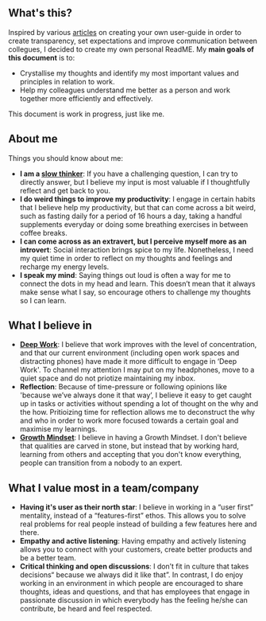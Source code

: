 ## What's this?
Inspired by various [articles](http://firstround.com/review/the-indispensable-document-for-the-modern-manager/) on creating your own user-guide in order to create transparency, set expectations and improve communication between collegues, I decided to create my own personal ReadME. My **main goals of this document** is to:

* Crystallise my thoughts and identify my most important values and principles in relation to work.
* Help my colleagues understand me better as a person and work together more efficiently and effectively. 

This document is work in progress, just like me.

## About me
Things you should know about me:
* **I am a [slow thinker](https://sivers.org/slow)**: If you have a challenging question, I can try to  directly answer, but I believe my input is most valuable if I thoughtfully reflect and get back to you. 
* **I do weird things to improve my productivity**: I engage in certain habits that I believe help my productivity, but that can come across a bit weird, such as fasting daily for a period of 16 hours a day, taking a handful supplements everyday or doing some breathing exercises in between coffee breaks.
* **I can come across as an extravert, but I perceive myself more as an introvert**:  Social interaction brings spice to my life. Nonetheless, I need my quiet time in order to reflect on my thoughts and feelings and recharge my energy levels.
* **I speak my mind**: Saying things out loud is often a way for me to connect the dots in my head and learn. This doesn’t mean that it always make sense what I say, so encourage others to challenge my thoughts so I can learn. 

##  What I believe in
* **[Deep Work](https://evernote.com/blog/why-deep-work-matters-in-a-distracted-world/)**: I believe that work improves with the level of concentration, and that our current environment (including open work spaces and distracting phones) have made it more difficult to engage in ‘Deep Work'. To channel my attention I may put on my headphones, move to a quiet space and do not priotize maintaining my inbox. 
* **Reflection**: Because of time-pressure or following opinions like 'because we’ve always done it that way’, I believe it easy to get caught up in tasks or activities without spending a lot of thought on the why and the how. Pritioizing time for reflection allows me to deconstruct the why and who in order to work more focused towards a certain goal and maximise my learnings.
* **[Growth Mindset](https://hbr.org/2016/01/what-having-a-growth-mindset-actually-means)**: I believe in having a Growth Mindset. I don't believe that qualities are carved in stone, but instead that by working hard, learning from others and accepting that you don't know everything, people can transition from a nobody to an expert. 

## What I value most in a team/company
* **Having it's user as their north star**: I believe in working in a “user first” mentality, instead of a “features-first” ethos. This allows you to solve real problems for real people instead of building a few features here and there. 
* **Empathy and active listening**: Having empathy and actively listening allows you to connect with your customers, create better products and be a better team. 
* **Critical thinking and open discussions**: I don’t fit in culture that takes decisions“ because we always did it like that”. In contrast, I do enjoy working in an environment in which  people are encouraged to share thoughts, ideas and questions, and that has employees that engage in passionate discussion in which everybody has the feeling he/she can contribute, be heard and feel respected. 
